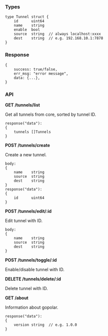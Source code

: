 ### Types

```
type Tunnel struct {
    id      uint64
    name    string
    enable  bool
    source  string  // always localhost:xxxx
    dest    string  // e.g. 192.168.10.1:7878
}
```

### Response

```
{
    success: true/false,
    err_msg: "error message",
    data: {...},
}
```

### API

**GET /tunnels/list**

Get all tunnels from core, sorted by tunnel ID.

```
response("data"):
{
    tunnels []Tunnels
}
```

**POST /tunnels/create**

Create a new tunnel.

```
body:
{
    name    string
    source  string
    dest    string
}
response("data"):
{
    id      uint64
}
```

**POST /tunnels/edit/:id**

Edit tunnel with ID.

```
body:
{
    name    string
    source  string
    dest    string
}
```

**POST /tunnels/toggle/:id**

Enable/disable tunnel with ID.

**DELETE /tunnels/delete/:id**

Delete tunnel with ID.

**GET /about**

Information about gopolar.

```
response("data"):
{
    version string  // e.g. 1.0.0
}
```